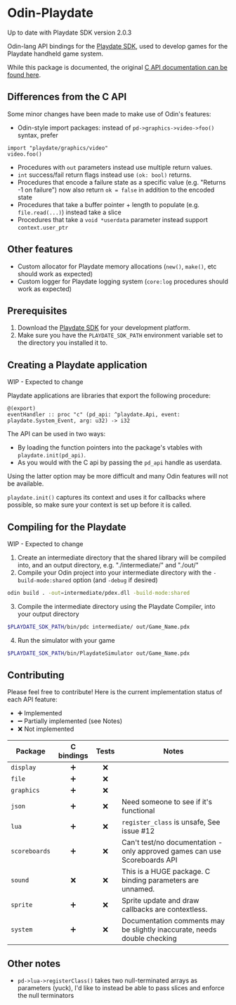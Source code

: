 # Odin-Playdate

Up to date with Playdate SDK version 2.0.3

Odin-lang API bindings for the [Playdate SDK](https://play.date/dev/), used to develop games for the Playdate handheld game system.

While this package is documented, the original [C API documentation can be found here](https://sdk.play.date/2.0.3/Inside%20Playdate%20with%20C.html).

## Differences from the C API

Some minor changes have been made to make use of Odin's features: 

- Odin-style import packages: instead of `pd->graphics->video->foo()` syntax, prefer
```odin
import "playdate/graphics/video"
video.foo()
```
- Procedures with `out` parameters instead use multiple return values.
- `int` success/fail return flags instead use `(ok: bool)` returns.
- Procedures that encode a failure state as a specific value (e.g. "Returns -1 on failure") now also return `ok = false` in addition to the encoded state
- Procedures that take a buffer pointer + length to populate (e.g. `file.read(...)`) instead take a slice
- Procedures that take a `void *userdata` parameter instead support `context.user_ptr`

## Other features

- Custom allocator for Playdate memory allocations (`new()`, `make()`, etc should work as expected)
- Custom logger for Playdate logging system (`core:log` procedures should work as expected)

## Prerequisites

1. Download the [Playdate SDK](https://play.date/dev/) for your development platform. 
2. Make sure you have the `PLAYDATE_SDK_PATH` environment variable set to the directory you installed it to.

## Creating a Playdate application

WIP - Expected to change

Playdate applications are libraries that export the following procedure:

```odin
@(export)
eventHandler :: proc "c" (pd_api: ^playdate.Api, event: playdate.System_Event, arg: u32) -> i32
```

The API can be used in two ways:
 - By loading the function pointers into the package's vtables with `playdate.init(pd_api)`.
 - As you would with the C api by passing the `pd_api` handle as userdata.

 Using the latter option may be more difficult and many Odin features will not be available.

`playdate.init()` captures its context and uses it for callbacks where possible, so make sure your context is set up before it is called.

## Compiling for the Playdate

WIP - Expected to change

1. Create an intermediate directory that the shared library will be compiled into, and an output directory, e.g. "./intermediate/" and "./out/"
2. Compile your Odin project into your intermediate directory with the `-build-mode:shared` option (and `-debug` if desired)
```sh
odin build . -out=intermediate/pdex.dll -build-mode:shared
```
3. Compile the intermediate directory using the Playdate Compiler, into your output directory
```sh
$PLAYDATE_SDK_PATH/bin/pdc intermediate/ out/Game_Name.pdx
```
4. Run the simulator with your game
```sh
$PLAYDATE_SDK_PATH/bin/PlaydateSimulator out/Game_Name.pdx
```

## Contributing

Please feel free to contribute! Here is the current implementation status of each API feature:

- ➕ Implemented
- ➖ Partially implemented (see Notes)
- ❌ Not implemented

| Package       | C bindings | Tests | Notes |
|---------------|:----------:|:-----:|-------|
| `display`     |  ➕        | ❌   |       |
| `file`        |  ➕        | ❌   |       |
| `graphics`    |  ➕        | ❌   |       |
| `json`        |  ➕        | ❌   | Need someone to see if it's functional |
| `lua`         |  ➕        | ❌   | `register_class` is unsafe, See issue #12|
| `scoreboards` |  ➕        | ❌   | Can't test/no documentation - only approved games can use Scoreboards API |
| `sound`       |  ❌        | ❌   | This is a HUGE package. C binding parameters are unnamed. |
| `sprite`      |  ➕        | ❌   | Sprite update and draw callbacks are contextless. |
| `system`      |  ➕        | ❌   | Documentation comments may be slightly inaccurate, needs double checking |


## Other notes

- `pd->lua->registerClass()` takes two null-terminated arrays as parameters (yuck), I'd like to instead be able to pass slices and enforce the null terminators

